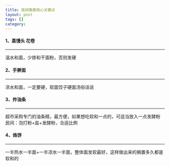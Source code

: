 ```yaml
---
title: 民间面食核心关键点
layout: post
tags: []
category: 
---
```


#### 1、蒸馒头 花卷
---
温水和面，少掺和干面粉，否则发硬
#### 2、手擀面 
---
凉水和面，一定要硬，软面饺子硬面汤俗话说
#### 3、炸油条
---
超市采购专门的油条精，最方便，如果想吃软和一点的，可适当放入一点发酵粉
民间：泡打粉+盐+发酵粉，合适比例
#### 4、烙饼
---
一半热水一半面+一半凉水一半面，整体面发软最好，这样做出来的搁置多久都是软和的